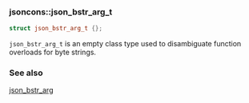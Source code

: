### jsoncons::json_bstr_arg_t 

```c++
struct json_bstr_arg_t {};
```

`json_bstr_arg_t` is an empty class type used to disambiguate function overloads for byte strings.

### See also

[json_bstr_arg](json_bstr_arg.md)
